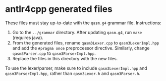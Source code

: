 # antlr4cpp generated files

These files must stay up-to-date with the `qasm.g4` grammar file. Instructions:

1. Go to the `../grammar` directory. After updating `qasm.g4`, run `make` (requires java).
2. From the generated files, rename `qasm3Lexer.cpp` to `qasm3LexerImpl.hpp` and add the `#pragma once` preprocessor directive. Similarly, change `qasm3Parser.cpp` to `qasm3ParserImpl.hpp`.
3. Replace the files in this directory with the new files.

To use the lexer/parser, make sure to include `qasm3LexerImpl.hpp` and `qasm3ParserImpl.hpp`, rather than `qasm3Lexer.h` and `qasm3Parser.h`.
